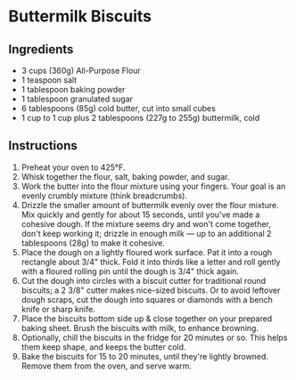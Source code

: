 # Buttermilk Biscuits

## Ingredients

* 3 cups (360g) All-Purpose Flour
* 1 teaspoon salt
* 1 tablespoon baking powder
* 1 tablespoon granulated sugar
* 6 tablespoons (85g) cold butter, cut into small cubes
* 1 cup to 1 cup plus 2 tablespoons (227g to 255g) buttermilk, cold

## Instructions

1. Preheat your oven to 425°F.
1. Whisk together the flour, salt, baking powder, and sugar.
1. Work the butter into the flour mixture using your fingers. Your goal is an evenly crumbly mixture (think breadcrumbs).
1. Drizzle the smaller amount of buttermilk evenly over the flour mixture. Mix quickly and gently for about 15 seconds, until you've made a cohesive dough. If the mixture seems dry and won't come together, don't keep working it; drizzle in enough milk — up to an additional 2 tablespoons (28g) to make it cohesive.
1. Place the dough on a lightly floured work surface. Pat it into a rough rectangle about 3/4" thick. Fold it into thirds like a letter and roll gently with a floured rolling pin until the dough is 3/4" thick again.
1. Cut the dough into circles with a biscuit cutter for traditional round biscuits; a 2 3/8" cutter makes nice-sized biscuits. Or to avoid leftover dough scraps, cut the dough into squares or diamonds with a bench knife or sharp knife.
1. Place the biscuits bottom side up & close together on your prepared baking sheet. Brush the biscuits with milk, to enhance browning.
1. Optionally, chill the biscuits in the fridge for 20 minutes or so. This helps them keep shape, and keeps the butter cold.
1. Bake the biscuits for 15 to 20 minutes, until they're lightly browned. Remove them from the oven, and serve warm.
